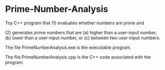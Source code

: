 # Prime-Number-Analysis

Toy C++ program that (1) evaluates whether numbers are prime and 

(2) generates prime numbers that are (a) higher than a user-input number,
                                     (b) lower than a user-input number,
                                  or (c) between two user-input numbers.

The file PrimeNumberAnalysis.exe is the executable program.

The file PrimeNumberAnalysis.cpp is the C++ code associated with the program.
